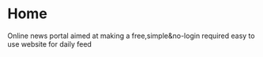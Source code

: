 # Home
Online news portal aimed at making a free,simple&amp;no-login required easy to use website for daily feed
